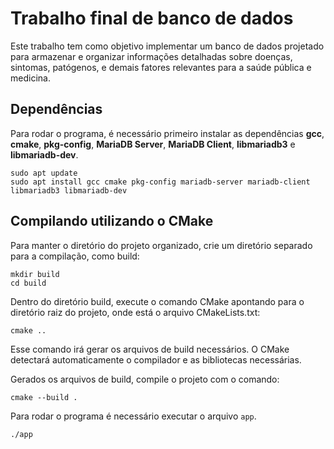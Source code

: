 # Trabalho final de banco de dados

Este trabalho tem como objetivo implementar um banco de dados projetado para armazenar e organizar informações detalhadas sobre doenças, sintomas, patógenos, e demais fatores relevantes para a saúde pública e medicina.

## Dependências

Para rodar o programa, é necessário primeiro instalar as dependências **gcc**, **cmake**, **pkg-config**, **MariaDB Server**, **MariaDB Client**, **libmariadb3** e **libmariadb-dev**.

```
sudo apt update
sudo apt install gcc cmake pkg-config mariadb-server mariadb-client libmariadb3 libmariadb-dev
```

## Compilando utilizando o CMake

Para manter o diretório do projeto organizado, crie um diretório separado para a compilação, como build:

```
mkdir build
cd build
```

Dentro do diretório build, execute o comando CMake apontando para o diretório raiz do projeto, onde está o arquivo CMakeLists.txt:

```
cmake ..
```

Esse comando irá gerar os arquivos de build necessários. O CMake detectará automaticamente o compilador e as bibliotecas necessárias.

Gerados os arquivos de build, compile o projeto com o comando:

```
cmake --build .
```

Para rodar o programa é necessário executar o arquivo `app`.

```
./app
```
